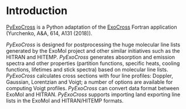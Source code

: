 # Introduction

[PyExoCross](https://github.com/ExoMol/PyExoCross "PyExoCross") is a Python adaptation of the [ExoCross](https://github.com/ExoMol/ExoCross "ExoCross") Fortran application (Yurchenko, A\&A, 614, A131 (2018)).

*PyExoCross* is designed for postprocessing the huge molecular line lists generated by the ExoMol project and other similar initiatives such as the HITRAN and HITEMP. *PyExoCross* generates absorption and emission spectra and other properties (partition functions, specific heats, cooling functions, lifetimes and stick spectra) based on molecular line lists. *PyExoCross* calculates cross sections with four line profiles: Doppler, Gaussian, Lorentzian and Voigt; a number of options are available for computing Voigt profiles. *PyExoCross* can convert data format between ExoMol and HITRAN. *PyExoCross* supports importing land exporting line lists in the ExoMol and HITRAN/HITEMP formats.

